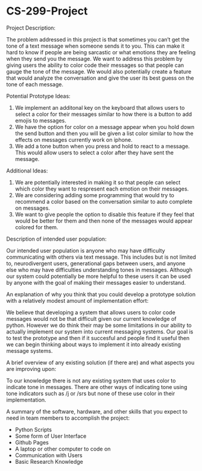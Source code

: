 # CS-299-Project

Project Description:

The problem addressed in this project is that sometimes you can’t get the tone of a text message when someone sends it to you. This can make it hard to know if people are being sarcastic or what emotions they are feeling when they send you the message. We want to address this problem by giving users the ability to color code their messages so that people can gauge the tone of the message. We would also potentially create a feature that would analyze the conversation and give the user its best guess on the tone of each message.


Potential Prototype Ideas:

1. We implement an additonal key on the keyboard that allows users to select a color for their messages similar to how there is a button to add emojis to messages.
2. We have the option for color on a message appear when you hold down the send button and then you will be given a list color similar to how the effects on messages currently work on iphone.
3. We add a tone button when you press and hold to react to a message. This would allow users to select a color after they have sent the message.

Additional Ideas:

1. We are potentially interested in making it so that people can select which color they want to respresent each emotion on their messages.
2. We are considering adding some programming that would try to recommend a color based on the conversation similar to auto complete on messages.
3. We want to give people the option to disable this feature if they feel that would be better for them and then none of the messages would appear colored for them. 




Description of intended user population:

Our intended user population is anyone who may have difficulty communicating with others via text message. This includes but is not limited to, neurodivergent users, generational gaps between users, and anyone else who may have difficulties understanding tones in messages. Although our system could potentially be more helpful to these users it can be used by anyone with the goal of making their messages easier to understand.

An explanation of why you think that you could develop a prototype solution with a relatively modest amount of implementation effort:

We believe that developing a system that allows users to color code messages would not be that difficult given our current knowledge of python. However we do think their may be some limitations in our ability to actually implement our system into current messaging systems. Our goal is to test the prototype and then if it succesful and people find it useful then we can begin thinking about ways to implement it into already existing message systems. 

A brief overview of any existing solution (if there are) and what aspects you are improving upon:

To our knowledge there is not any existing system that uses color to indicate tone in messages. There are other ways of indicating tone using tone indicators such as /j or /srs but none of these use color in their implementation. 

A summary of the software, hardware, and other skills that you expect to need in team members to accomplish the project:

- Python Scripts
- Some form of User Interface
- Github Pages
- A laptop or other computer to code on
- Communication with Users
- Basic Research Knowledge
